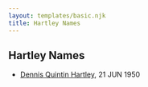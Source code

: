 ```yaml
---
layout: templates/basic.njk
title: Hartley Names
---
```

## Hartley Names
- [Dennis Quintin Hartley](/people/9/93762606), 21 JUN 1950